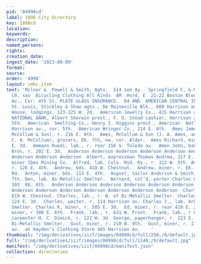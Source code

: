 ```yaml
---
pid: '04998cd'
label: 1898 City Directory
key: 1898cd
location: 
keywords: 
description: 
named_persons: 
rights: 
creation_date: 
ingest_date: '2023-08-09'
format: 
source: 
order: '4998'
layout: cmhc_item
text: 'Milner &  Powell & Smith, Agts,  514 son Ay.  Springfield F, & M, Insurance
  C0, sas  Bicycling Clothing All Kinds  AM  Hurd, E  21-22 Boston Block, Harrison
  Av., Cor. 4th St. PLATE GLASS INSURANCE.  64 AND  AMERICAN CENTRAL INSURANCE CO.,
  St. Louis, Stickley & Shaw agts., De Maineville Blk., 600 Harrison av.  American
  House, lodgings, 123-125 W. 2d.  American Jewelry Co., 415 Harrison av.  AMERICAN
  NATIONAL BANK, Albert Sherwin prest., F. O. Stead cashier, Harrison av., se. cor.
  5th.  American  Smelting Co., Henry I. Higgins prest., American  Natl. Bank Bldg.,
  Harrison av., cor. 5th.  American Wringer Co., 214 E. 6th.  Ames James A. (Ames,
  McCollum & Son), r. 216 E. 8th.  Ames, McCollum & Son (J. A. Ames, and F. E. and
  C. A. McCollum), grocers, EK. 7th, nw. cor. Alder.  Ames Richard, miner, r. 222
  E. 3d.  Ammann Ruedi, lab., r. rear 156 S. Toledo av.  Amon John, baker Hahnewald
  Bros, r. 202 E. 3d.  Anderson Anderson Anderson Anderson Anderson Anderson Anderson
  Anderson Anderson Anderson  Albert, expressman Thomas Andrew, 217 E. 6th. Alex,
  miner Ibex Mining Co.  Alfred, lab. Colo. Mid. Ry., r. 312 W. 5th. Andrew, miner,
  r. 126 E. 4th.  Andrew, bds. 418 W. Chestnut.  Andrew, miner, r. EK. end Strayhorse
  Rd.  Anton, miner, bds. 113 E. 4th.  August, tailor Anderson & Smith, r. 129 E.
  7th. Ben, lab. Bi-Metallic Smelter.  Bernard, col’d, porter Charles Grabert, r.
  103  EK. 6th.  Anderson Anderson Anderson Anderson Anderson Anderson Anderson Anderson
  Anderson Anderson Anderson Anderson Anderson Anderson Anderson  Charles, lab., r.
  819 W. Chestnut. Charles, lab., r. N. of Bi-Metallic Smelter. Charles, miner, r.
  124 E. 3d.  Charles, waiter, r. 114 Harrison av. Charles J., lab. Arkansas Valley
  Smelter. Charles R, miner, r. 505 E. 3d.  Ed, miner, r. rear 419 E. 2d.  Edward,
  miner, r 308 E. 6th.  Frank, lab., r. 631 W. Front.  Frank, lab., r 820 W. Chestnut.  Fred,
  carpenter H. C. Dimick, r. 122 W. 3d. George, paperhanger, r. 223 E. 3d.  Gus, lab.
  Bi-Metallic Smelter.  Gust, miner, r. 210 W. 9th.  Gust, miner, r. 172 S. Toledo
  av.  at Hayden’s Clothing Store 405 Harrison Av.    '
thumbnail: "/img/derivatives/iiif/images/04998cd/full/250,/0/default.jpg"
full: "/img/derivatives/iiif/images/04998cd/full/1140,/0/default.jpg"
manifest: "/img/derivatives/iiif/04998cd/manifest.json"
collection: directories
---
```

